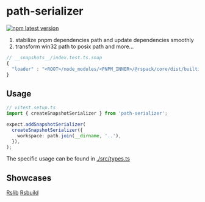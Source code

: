 # path-serializer

[![npm latest version](https://img.shields.io/npm/v/path-serializer?style=flat-square&color=98c379)](https://www.npmjs.com/package/path-serializer)

1. stabilize pnpm dependencies path and update dependencies smoothly
2. transform win32 path to posix path
and more...

```ts
// __snapshots__/index.test.ts.snap
{
  "loader" : "<ROOT>/node_modules/<PNPM_INNER>/@rspack/core/dist/builtin-plugin/css-extract/loader-js"
}
```

## Usage

```typescript
// vitest.setup.ts
import { createSnapshotSerializer } from 'path-serializer';

expect.addSnapshotSerializer(
  createSnapshotSerializer({
    workspace: path.join(__dirname, '..'),
  }),
);
```

The specific usage can be found in [./src/types.ts](https://github.com/rspack-contrib/path-serializer/blob/main/src/types.ts)

## Showcases

[Rslib](https://github.com/web-infra-dev/rslib/blob/3ff6859eb38171c731e447a1364afc021f8c501a/tests/setupVitestTests.ts)
[Rsbuild](https://github.com/web-infra-dev/rsbuild/blob/a50eafa3519caaa66ecd6b0ccb2897a8194781ff/scripts/test-helper/vitest.setup.ts)
